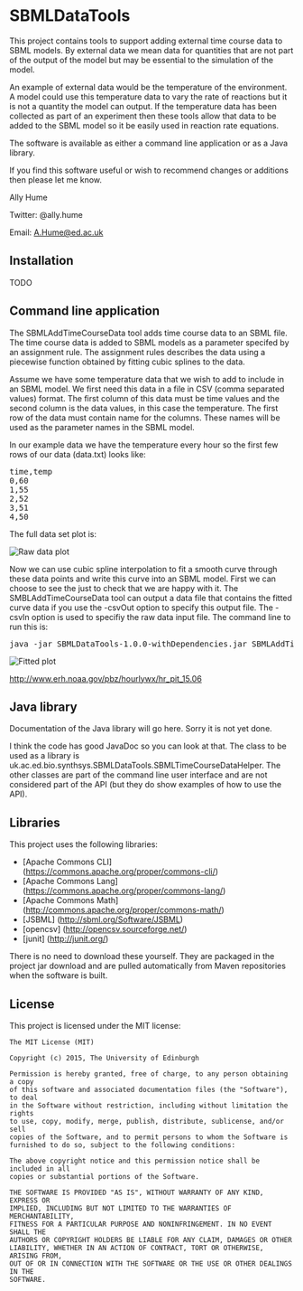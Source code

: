 # SBMLDataTools

This project contains tools to support adding external time course data to SBML models.
By external data we mean data for quantities that are not part of the output of the 
model but may be essential to the simulation of the model. 

An example of external 
data would be the temperature of the environment. A model could use this temperature 
data to vary the rate of reactions but it is not a quantity the model can output. If
the temperature data has been collected as part of an experiment then these tools allow that data to be 
added to the SBML model so it be easily used in reaction rate equations.

The software is available as either a command line application or as a Java library.

If you find this software useful or wish to recommend changes or additions then please
let me know.  

Ally Hume

Twitter: @ally.hume

Email:   A.Hume@ed.ac.uk

## Installation

TODO

## Command line application

The SBMLAddTimeCourseData tool adds time course data to an SBML file. The time course
data is added to SBML models as a parameter specifed by an assignment rule.  The assignment rules
describes the data using a piecewise function obtained by fitting cubic splines to
the data.

Assume we have some temperature data that we wish to add to include in an SBML model. We first
need this data in a file in CSV (comma separated values) format.  The first column of this
data must be time values and the second column is the data values, in this case the temperature.
The first row of the data must contain name for the columns. These names will be used as the
parameter names in the SBML model.

In our example data we have the temperature every hour so the first few rows of our data (data.txt) looks
like:
<pre>
time,temp
0,60  
1,55  
2,52  
3,51  
4,50  
</pre>

The full data set plot is:

![Raw data plot](https://raw.github.com/allyhume/SBMLDataTools/master/images/rawTempPlot.png)

Now we can use cubic spline interpolation to fit a smooth curve through these data points and
write this curve into an SBML model.  First we can choose to see the just to check that we are
happy with it. The SMBLAddTimeCourseData tool can output a data file that contains the fitted
curve data if you use the -csvOut option to specify this output file.  The -csvIn option is
used to specifiy the raw data input file.  The command line to run this is:

<pre>
java -jar SBMLDataTools-1.0.0-withDependencies.jar SBMLAddTimeCourseData -csvIn data.txt -csvOut fitted.txt
</pre>



![Fitted plot](https://raw.github.com/allyhume/SBMLDataTools/master/images/fittedPlot.png)

http://www.erh.noaa.gov/pbz/hourlywx/hr_pit_15.06



## Java library

Documentation of the Java library will go here. Sorry it is not yet done. 

I think the code has good JavaDoc so you can look at that. The class to be
used as a library is uk.ac.ed.bio.synthsys.SBMLDataTools.SBMLTimeCourseDataHelper.
The other classes are part of the command line user interface and are not
considered part of the API (but they do show examples of how to use the API).


## Libraries
This project uses the following libraries: 

- [Apache Commons CLI] (https://commons.apache.org/proper/commons-cli/)
- [Apache Commons Lang] (https://commons.apache.org/proper/commons-lang/)
- [Apache Commons Math] (http://commons.apache.org/proper/commons-math/)
- [JSBML] (http://sbml.org/Software/JSBML) 
- [opencsv] (http://opencsv.sourceforge.net/)
- [junit] (http://junit.org/)

There is no need to download these yourself. They are packaged in the project jar download and are 
pulled automatically from Maven repositories when the software is built.

## License
This project is licensed under the MIT license: 

```
The MIT License (MIT)

Copyright (c) 2015, The University of Edinburgh

Permission is hereby granted, free of charge, to any person obtaining a copy
of this software and associated documentation files (the "Software"), to deal
in the Software without restriction, including without limitation the rights
to use, copy, modify, merge, publish, distribute, sublicense, and/or sell
copies of the Software, and to permit persons to whom the Software is
furnished to do so, subject to the following conditions:

The above copyright notice and this permission notice shall be included in all
copies or substantial portions of the Software.

THE SOFTWARE IS PROVIDED "AS IS", WITHOUT WARRANTY OF ANY KIND, EXPRESS OR
IMPLIED, INCLUDING BUT NOT LIMITED TO THE WARRANTIES OF MERCHANTABILITY,
FITNESS FOR A PARTICULAR PURPOSE AND NONINFRINGEMENT. IN NO EVENT SHALL THE
AUTHORS OR COPYRIGHT HOLDERS BE LIABLE FOR ANY CLAIM, DAMAGES OR OTHER
LIABILITY, WHETHER IN AN ACTION OF CONTRACT, TORT OR OTHERWISE, ARISING FROM,
OUT OF OR IN CONNECTION WITH THE SOFTWARE OR THE USE OR OTHER DEALINGS IN THE
SOFTWARE.
